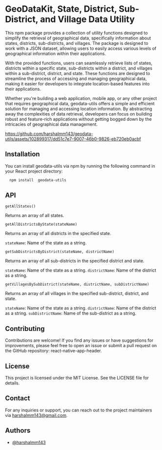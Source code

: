 # GeoDataKit, State, District, Sub-District, and Village Data Utility

This npm package provides a collection of utility functions designed to simplify the retrieval of geographical data, specifically information about states, districts, sub-districts, and villages. The package is designed to work with a JSON dataset, allowing users to easily access various levels of geographical information within their applications.

With the provided functions, users can seamlessly retrieve lists of states, districts within a specific state, sub-districts within a district, and villages within a sub-district, district, and state. These functions are designed to streamline the process of accessing and managing geographical data, making it easier for developers to integrate location-based features into their applications.

Whether you're building a web application, mobile app, or any other project that requires geographical data, geodata-utils offers a simple and efficient solution for managing and accessing location information. By abstracting away the complexities of data retrieval, developers can focus on building robust and feature-rich applications without getting bogged down by the intricacies of geographical data management.



https://github.com/harshalmm143/geodata-utils/assets/102899317/dd51c7e7-9007-46b0-9826-eb720eb0acbf



## Installation

You can install geodata-utils via npm by running the following command in your React project directory:

```bash
  npm install  geodata-utils
```

## API

`getAllStates()`

Returns an array of all states.

`getAllDistrictsByState(stateName)`

Returns an array of all districts in the specified state.

`stateName`: Name of the state as a string.

`getSubDistrictsByDistrict(stateName, districtName)`

Returns an array of all sub-districts in the specified district and state.

`stateName`: Name of the state as a string.
`districtName`: Name of the district as a string.

`getVillagesBySubDistrict(stateName, districtName, subDistrictName)`

Returns an array of all villages in the specified sub-district, district, and state.

`stateName`: Name of the state as a string.
`districtName`: Name of the district as a string.
`subDistrictName`: Name of the sub-district as a string.

## Contributing

Contributions are welcome! If you find any issues or have suggestions for improvements, please feel free to open an issue or submit a pull request on the GitHub repository: react-native-app-header.

## License

This project is licensed under the MIT License. See the LICENSE file for details.

## Contact

For any inquiries or support, you can reach out to the project maintainers via harshalmm143@gmail.com.

## Authors

- [@harshalmm143](https://www.github.com/harshalmm143)
